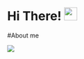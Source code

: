 # Hi There! <img src="https://media.giphy.com/media/hvRJCLFzcasrR4ia7z/giphy.gif" width="30px"/>

#About me 

<img src="[https://miro.medium.com/v2/0*oHwW14arOJOAy7Pm.gif](https://miro.medium.com/1*zVnWJtyGOX_kUIDm6ccCfQ.gif)"/>
